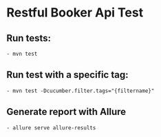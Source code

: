 # Restful Booker Api Test

## Run tests:
    - mvn test

## Run test with a specific tag:
    - mvn test -Dcucumber.filter.tags="{filtername}"

## Generate report with Allure
    - allure serve allure-results